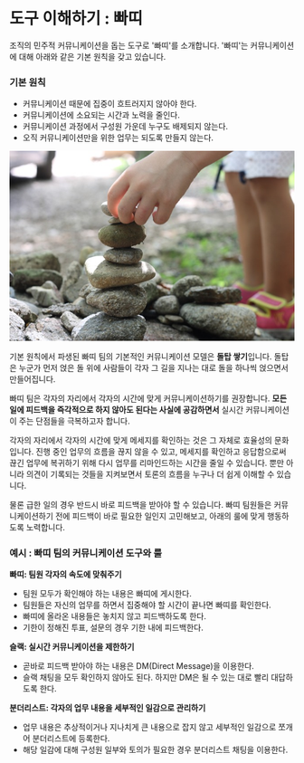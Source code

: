 # 도구 이해하기 : 빠띠

조직의 민주적 커뮤니케이션을 돕는 도구로 '빠띠'를 소개합니다. '빠띠'는 커뮤니케이션에 대해 아래와 같은 기본 원칙을 갖고 있습니다.

### 기본 원칙
* 커뮤니케이션 때문에 집중이 흐트러지지 않아야 한다. 
* 커뮤니케이션에 소요되는 시간과 노력을 줄인다.
* 커뮤니케이션 과정에서 구성원 가운데 누구도 배제되지 않는다.
* 오직 커뮤니케이션만을 위한 업무는 되도록 만들지 않는다.

![](/assets/stone-tower-2358983_640.jpg)

기본 원칙에서 파생된 빠띠 팀의 기본적인 커뮤니케이션 모델은 **돌탑 쌓기**입니다. 돌탑은 누군가 먼저 얹은 돌 위에 사람들이 각자 그 길을 지나는 대로 돌을 하나씩 얹으면서 만들어집니다. 

빠띠 팀은 각자의 자리에서 각자의 시간에 맞게 커뮤니케이션하기를 권장합니다. **모든 일에 피드백을 즉각적으로 하지 않아도 된다는 사실에 공감하면서** 실시간 커뮤니케이션이 주는 단점들을 극복하고자 합니다.

각자의 자리에서 각자의 시간에 맞게 메세지를 확인하는 것은 그 자체로 효율성의 문화입니다. 진행 중인 업무의 흐름을 끊지 않을 수 있고, 메세지를 확인하고 응답함으로써 끊긴 업무에 복귀하기 위해 다시 업무를 리마인드하는 시간을 줄일 수 있습니다. 뿐만 아니라 의견이 기록되는 것들을 지켜보면서 토론의 흐름을 누구나 더 쉽게 이해할 수 있습니다.

물론 급한 일의 경우 반드시 바로 피드백을 받아야 할 수 있습니다. 빠띠 팀원들은 커뮤니케이션하기 전에 피드백이 바로 필요한 일인지 고민해보고, 아래의 룰에 맞게 행동하도록 노력합니다. 

### 예시 : 빠띠 팀의 커뮤니케이션 도구와 룰

**빠띠: 팀원 각자의 속도에 맞춰주기**
* 팀원 모두가 확인해야 하는 내용은 빠띠에 게시한다.
* 팀원들은 자신의 업무를 하면서 집중해야 할 시간이 끝나면 빠띠를 확인한다. 
* 빠띠에 올라온 내용들은 놓치지 않고 피드백하도록 한다.
* 기한이 정해진 투표, 설문의 경우 기한 내에 피드백한다.

**슬랙: 실시간 커뮤니케이션을 제한하기** 
* 곧바로 피드백 받아야 하는 내용은 DM(Direct Message)을 이용한다.
* 슬랙 채팅을 모두 확인하지 않아도 된다. 하지만 DM은 될 수 있는 대로 빨리 대답하도록 한다.

**분더리스트: 각자의 업무 내용을 세부적인 일감으로 관리하기**
* 업무 내용은 추상적이거나 지나치게 큰 내용으로 잡지 않고 세부적인 일감으로 쪼개어 분더리스트에 등록한다.
* 해당 일감에 대해 구성원 일부와 토의가 필요한 경우 분더리스트 채팅을 이용한다.
